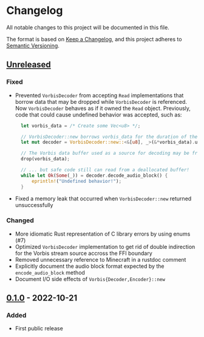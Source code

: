 # Changelog

All notable changes to this project will be documented in this file.

The format is based on [Keep a Changelog](https://keepachangelog.com/en/1.0.0/),
and this project adheres to
[Semantic Versioning](https://semver.org/spec/v2.0.0.html).

## [Unreleased]

### Fixed

- Prevented `VorbisDecoder` from accepting `Read` implementations that borrow
  data that may be dropped while `VorbisDecoder` is referenced. Now
  `VorbisDecoder` behaves as if it owned the `Read` object. Previously, code
  that could cause undefined behavior was accepted, such as:

  ```rs
	let vorbis_data = /* Create some Vec<u8> */;

	// VorbisDecoder::new borrows vorbis_data for the duration of the function invocation
	let mut decoder = VorbisDecoder::new::<&[u8], _>(&*vorbis_data).unwrap();

	// The Vorbis data buffer used as a source for decoding may be freed later...
	drop(vorbis_data);

	// ... but safe code still can read from a deallocated buffer!
	while let Ok(Some(_)) = decoder.decode_audio_block() {
		eprintln!("Undefined behavior!");
	}
  ```

- Fixed a memory leak that occurred when `VorbisDecoder::new` returned unsuccessfully

### Changed

- More idiomatic Rust representation of C library errors by using enums (#7)
- Optimized `VorbisDecoder` implementation to get rid of double indirection for the Vorbis stream source accross the FFI boundary
- Removed unnecessary reference to Minecraft in a rustdoc comment
- Explicitly document the audio block format expected by the `encode_audio_block` method
- Document I/O side effects of `Vorbis{Decoder,Encoder}::new`

## [0.1.0] - 2022-10-21

### Added

- First public release

[Unreleased]: https://github.com/ComunidadAylas/vorbis-rs/compare/v0.1.0...HEAD
[0.1.0]: https://github.com/ComunidadAylas/vorbis-rs/releases/tag/v0.1.0
